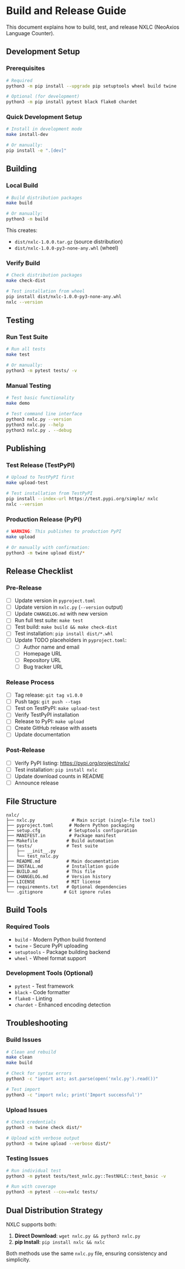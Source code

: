 # Build and Release Guide

This document explains how to build, test, and release NXLC (NeoAxios Language Counter).

## Development Setup

### Prerequisites
```bash
# Required
python3 -m pip install --upgrade pip setuptools wheel build twine

# Optional (for development)
python3 -m pip install pytest black flake8 chardet
```

### Quick Development Setup
```bash
# Install in development mode
make install-dev

# Or manually:
pip install -e ".[dev]"
```

## Building

### Local Build
```bash
# Build distribution packages
make build

# Or manually:
python3 -m build
```

This creates:
- `dist/nxlc-1.0.0.tar.gz` (source distribution)
- `dist/nxlc-1.0.0-py3-none-any.whl` (wheel)

### Verify Build
```bash
# Check distribution packages
make check-dist

# Test installation from wheel
pip install dist/nxlc-1.0.0-py3-none-any.whl
nxlc --version
```

## Testing

### Run Test Suite
```bash
# Run all tests
make test

# Or manually:
python3 -m pytest tests/ -v
```

### Manual Testing
```bash
# Test basic functionality
make demo

# Test command line interface
python3 nxlc.py --version
python3 nxlc.py --help
python3 nxlc.py . --debug
```

## Publishing

### Test Release (TestPyPI)
```bash
# Upload to TestPyPI first
make upload-test

# Test installation from TestPyPI
pip install --index-url https://test.pypi.org/simple/ nxlc
nxlc --version
```

### Production Release (PyPI)
```bash
# WARNING: This publishes to production PyPI
make upload

# Or manually with confirmation:
python3 -m twine upload dist/*
```

## Release Checklist

### Pre-Release
- [ ] Update version in `pyproject.toml`
- [ ] Update version in `nxlc.py` (`--version` output)
- [ ] Update `CHANGELOG.md` with new version
- [ ] Run full test suite: `make test`
- [ ] Test build: `make build && make check-dist`
- [ ] Test installation: `pip install dist/*.whl`
- [ ] Update TODO placeholders in `pyproject.toml`:
  - [ ] Author name and email
  - [ ] Homepage URL
  - [ ] Repository URL
  - [ ] Bug tracker URL

### Release Process
- [ ] Tag release: `git tag v1.0.0`
- [ ] Push tags: `git push --tags`
- [ ] Test on TestPyPI: `make upload-test`
- [ ] Verify TestPyPI installation
- [ ] Release to PyPI: `make upload`
- [ ] Create GitHub release with assets
- [ ] Update documentation

### Post-Release
- [ ] Verify PyPI listing: https://pypi.org/project/nxlc/
- [ ] Test installation: `pip install nxlc`
- [ ] Update download counts in README
- [ ] Announce release

## File Structure

```
nxlc/
├── nxlc.py              # Main script (single-file tool)
├── pyproject.toml      # Modern Python packaging
├── setup.cfg           # Setuptools configuration
├── MANIFEST.in         # Package manifest
├── Makefile           # Build automation
├── tests/             # Test suite
│   ├── __init__.py
│   └── test_nxlc.py
├── README.md          # Main documentation
├── INSTALL.md         # Installation guide
├── BUILD.md           # This file
├── CHANGELOG.md       # Version history
├── LICENSE            # MIT license
├── requirements.txt   # Optional dependencies
└── .gitignore        # Git ignore rules
```

## Build Tools

### Required Tools
- `build` - Modern Python build frontend
- `twine` - Secure PyPI uploading
- `setuptools` - Package building backend
- `wheel` - Wheel format support

### Development Tools (Optional)
- `pytest` - Test framework
- `black` - Code formatter
- `flake8` - Linting
- `chardet` - Enhanced encoding detection

## Troubleshooting

### Build Issues
```bash
# Clean and rebuild
make clean
make build

# Check for syntax errors
python3 -c "import ast; ast.parse(open('nxlc.py').read())"

# Test import
python3 -c "import nxlc; print('Import successful')"
```

### Upload Issues
```bash
# Check credentials
python3 -m twine check dist/*

# Upload with verbose output
python3 -m twine upload --verbose dist/*
```

### Testing Issues
```bash
# Run individual test
python3 -m pytest tests/test_nxlc.py::TestNXLC::test_basic -v

# Run with coverage
python3 -m pytest --cov=nxlc tests/
```

## Dual Distribution Strategy

NXLC supports both:

1. **Direct Download**: `wget nxlc.py && python3 nxlc.py`
2. **pip Install**: `pip install nxlc && nxlc`

Both methods use the same `nxlc.py` file, ensuring consistency and simplicity.